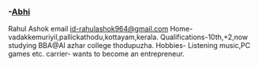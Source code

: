 ### -[Abhi](https://github.com/@cruiz24)
Rahul Ashok
email id-rahulashok964@gmail.com
Home- vadakkemuriyil,pallickathodu,kottayam,kerala.
Qualifications-10th,+2,now studying BBA@Al azhar college thodupuzha.
Hobbies- Listening music,PC games etc.
carrier- wants to become an entrepreneur.
